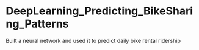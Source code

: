 # DeepLearning_Predicting_BikeSharing_Patterns
Built a neural network and used it to predict daily bike rental ridership
